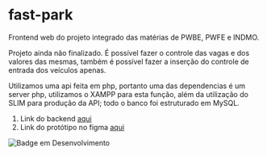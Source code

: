 # fast-park
Frontend web do projeto integrado das matérias de PWBE, PWFE e INDMO.

<p>Projeto ainda não finalizado. É possível fazer o controle das vagas e dos valores das mesmas, também é possível fazer a inserção do controle de entrada dos veículos apenas.</p>
Utilizamos uma api feita em php, portanto uma das dependencias é um server php, utilizamos o XAMPP para esta função, além da utilização do SLIM para produção da API;
todo o banco foi estruturado em MySQL.

1. Link do backend [aqui](https://github.com/LukasVenancio/BackEnd-FastParking.git)
2. Link do protótipo no figma [aqui](https://www.figma.com/file/SjWiBK79AGdVcGYhqlBze3/Untitled?node-id=0%3A1)

![Badge em Desenvolvimento](http://img.shields.io/static/v1?label=STATUS&message=EM%20DESENVOLVIMENTO&color=GREEN&style=for-the-badge)
